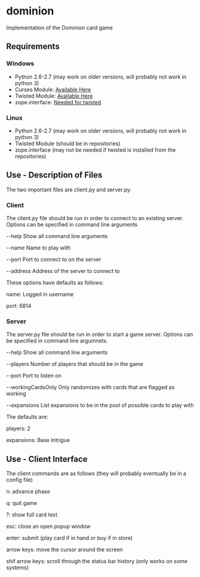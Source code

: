 dominion
========

Implementation of the Dominion card game

Requirements
------------

### Windows

* Python 2.6-2.7 (may work on older versions, will probably not work in python 3)
* Curses Module: [Available Here](http://www.lfd.uci.edu/~gohlke/pythonlibs/#curses)
* Twisted Module: [Available Here](http://twistedmatrix.com/trac/)
* zope.interface: [Needed for twisted](http://pypi.python.org/pypi/zope.interface#download)

### Linux

* Python 2.6-2.7 (may work on older versions, will probably not work in python 3)
* Twisted Module (should be in repositories)
* zope.interface (may not be needed if twisted is installed from the repositories)


Use - Description of Files
--------------------------

The two important files are client.py and server.py.

### Client

The client.py file should be run in order to connect to an existing server. Options can be 
specified in command line arguments

--help    Show all command line arguments

--name    Name to play with

--port    Port to connect to on the server

--address Address of the server to connect to

These options have defaults as follows:

name:     Logged in username

port:     6814


### Server

The server.py file should be run in order to start a game server. Options can be specified in 
command line argumnets.

--help      Show all command line arguments

--players   Number of players that should be in the game

--port      Port to listen on

--workingCardsOnly    Only randomizes with cards that are flagged as working

--expansions  List expansions to be in the pool of possible cards to play with

The defaults are:

players:      2

expansions:   Base Intrigue

Use - Client Interface
----------------------

The client commands are as follows (they will probably eventually be in a config file)

n:                  advance phase

q:                  quit game

?:                  show full card text

esc:                close an open popup window

enter:              submit (play card if in hand or buy if in store)

arrow keys:         move the cursor around the screen

shif arrow keys:    scroll through the status bar history (only works on some systems)